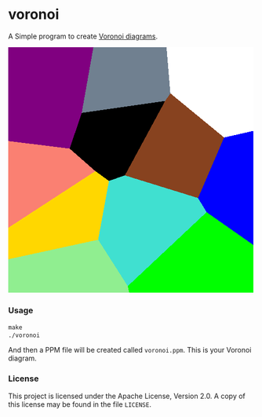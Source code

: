 # voronoi

A Simple program to create [Voronoi diagrams](https://en.wikipedia.org/wiki/Voronoi_diagram).

![Voronoi Diagram](examples/voronoi.png?raw=true "Voronoi Diagram")

### Usage

```
make
./voronoi
```

And then a PPM file will be created called `voronoi.ppm`. This is your Voronoi diagram.

### License

This project is licensed under the Apache License, Version 2.0. A copy of this license may be
found in the file `LICENSE`.

